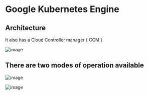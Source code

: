 # Google Kubernetes Engine

## Architecture
It also has a Cloud Controller manager { CCM }

![image](https://github.com/user-attachments/assets/0d1e4d7a-abf1-4d52-bdc5-22962923ab32)

## There are two modes of operation available

![image](https://github.com/user-attachments/assets/5184c3cb-2cc4-42d7-82ea-35b04620b307)

![image](https://github.com/user-attachments/assets/88fbe175-af9d-4e19-8478-01e9ce2bab5d)


